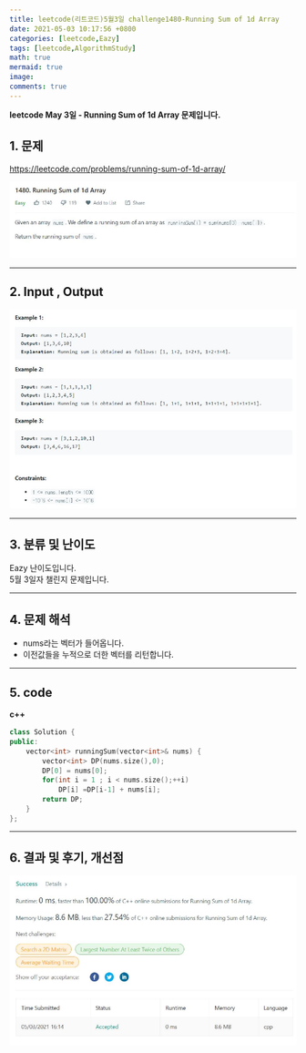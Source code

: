 ```yaml
---
title: leetcode(리트코드)5월3일 challenge1480-Running Sum of 1d Array
date: 2021-05-03 10:17:56 +0800
categories: [leetcode,Eazy]
tags: [leetcode,AlgorithmStudy]
math: true
mermaid: true
image: 
comments: true
---
```


**leetcode May 3일 - Running Sum of 1d Array 문제입니다.**

## 1. 문제
<https://leetcode.com/problems/running-sum-of-1d-array/>  

![](/assets/img/sample/leetcode/1480/Problem.JPG)  

-----  

## 2. Input , Output

![](/assets/img/sample/leetcode/1480/input.JPG)  


-----  

## 3. 분류 및 난이도

Eazy 난이도입니다.  
5월 3일자 챌린지 문제입니다. 

-----  

## 4. 문제 해석

- nums라는 벡터가 들어옵니다.
- 이전값들을 누적으로 더한 벡터를 리턴합니다.





-----  

## 5. code


**c++**

```c++
class Solution {
public:
    vector<int> runningSum(vector<int>& nums) {
        vector<int> DP(nums.size(),0);
        DP[0] = nums[0];
        for(int i = 1 ; i < nums.size();++i)
            DP[i] =DP[i-1] + nums[i];
        return DP;
    }
};
```



-----

## 6. 결과 및 후기, 개선점

![](/assets/img/sample/leetcode/1480/result.JPG)  




